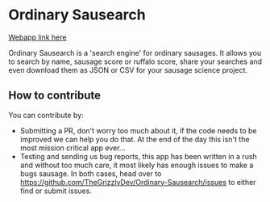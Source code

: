 # Ordinary Sausearch

[Webapp link here](https://thegrizzlydev.github.io/Ordinary-Sausearch/?includeMissingWillItBlow=true&includeSausageDisqualified=true&includeWillItBlowDisqualified=true&maxRuffalos=5&maxSausages=5&minRuffalos=0&minSausages=0&query=kfc)

Ordinary Sausearch is a 'search engine' for ordinary sausages. It allows you to search by name, sausage score or ruffalo score, share your searches and even download them as JSON or CSV for your sausage science project.

## How to contribute
You can contribute by:
- Submitting a PR, don't worry too much about it, if the code needs to be improved we can help you do that. At the end of the day this isn't the most mission critical app ever...
- Testing and sending us bug reports, this app has been written in a rush and without too much care, it most likely has enough issues to make a bugs sausage.
In both cases, head over to https://github.com/TheGrizzlyDev/Ordinary-Sausearch/issues to either find or submit issues.
